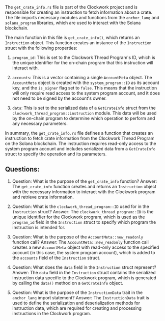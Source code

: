 The `get_crate_info.rs` file is part of the Clockwork project and is responsible for creating an instruction to fetch information about a crate. The file imports necessary modules and functions from the `anchor_lang` and `solana_program` libraries, which are used to interact with the Solana blockchain.

The main function in this file is `get_crate_info()`, which returns an `Instruction` object. This function creates an instance of the `Instruction` struct with the following properties:

1. `program_id`: This is set to the Clockwork Thread Program's ID, which is the unique identifier for the on-chain program that this instruction will interact with.

2. `accounts`: This is a vector containing a single `AccountMeta` object. The `AccountMeta` object is created with the `system_program::ID` as its account key, and the `is_signer` flag set to `false`. This means that the instruction will only require read access to the system program account, and it does not need to be signed by the account's owner.

3. `data`: This is set to the serialized data of a `GetCrateInfo` struct from the `clockwork_thread_program::instruction` module. This data will be used by the on-chain program to determine which operation to perform and any necessary parameters.

In summary, the `get_crate_info.rs` file defines a function that creates an instruction to fetch crate information from the Clockwork Thread Program on the Solana blockchain. The instruction requires read-only access to the system program account and includes serialized data from a `GetCrateInfo` struct to specify the operation and its parameters.
## Questions: 
 1. Question: What is the purpose of the `get_crate_info` function?
   Answer: The `get_crate_info` function creates and returns an `Instruction` object with the necessary information to interact with the Clockwork program and retrieve crate information.

2. Question: What is the `clockwork_thread_program::ID` used for in the `Instruction` struct?
   Answer: The `clockwork_thread_program::ID` is the unique identifier for the Clockwork program, which is used as the `program_id` field in the `Instruction` struct to specify which program the instruction is intended for.

3. Question: What is the purpose of the `AccountMeta::new_readonly` function call?
   Answer: The `AccountMeta::new_readonly` function call creates a new `AccountMeta` object with read-only access to the specified account (in this case, the system program account), which is added to the `accounts` field of the `Instruction` struct.

4. Question: What does the `data` field in the `Instruction` struct represent?
   Answer: The `data` field in the `Instruction` struct contains the serialized instruction data specific to the Clockwork program, which is generated by calling the `data()` method on a `GetCrateInfo` object.

5. Question: What is the purpose of the `InstructionData` trait in the `anchor_lang` import statement?
   Answer: The `InstructionData` trait is used to define the serialization and deserialization methods for instruction data, which are required for creating and processing instructions in the Clockwork program.
    